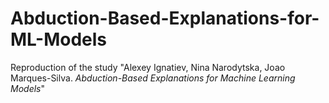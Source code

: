 # Abduction-Based-Explanations-for-ML-Models

Reproduction of the study "Alexey Ignatiev, Nina Narodytska, Joao Marques-Silva. *Abduction-Based Explanations for Machine Learning Models*"
